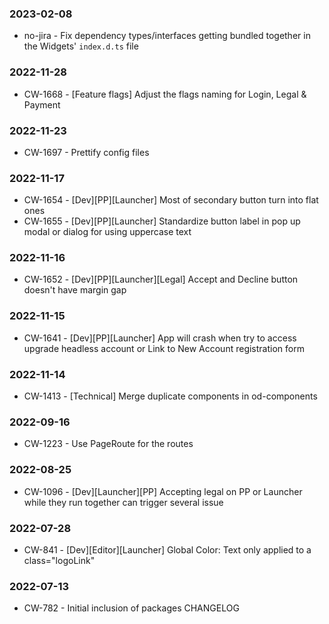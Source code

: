 ### 2023-02-08

- no-jira - Fix dependency types/interfaces getting bundled together in the Widgets' `index.d.ts` file

### 2022-11-28

- CW-1668 - [Feature flags] Adjust the flags naming for Login, Legal & Payment

### 2022-11-23

- CW-1697 - Prettify config files

### 2022-11-17

- CW-1654 - [Dev][PP][Launcher] Most of secondary button turn into flat ones
- CW-1655 - [Dev][PP][Launcher] Standardize button label in pop up modal or dialog for using uppercase text

### 2022-11-16

- CW-1652 - [Dev][PP][Launcher][Legal] Accept and Decline button doesn't have margin gap

### 2022-11-15

- CW-1641 - [Dev][PP][Launcher] App will crash when try to access upgrade headless account or Link to New Account registration form

### 2022-11-14

- CW-1413 - [Technical] Merge duplicate components in od-components

### 2022-09-16

- CW-1223 - Use PageRoute for the routes

### 2022-08-25

- CW-1096 - [Dev][Launcher][PP] Accepting legal on PP or Launcher while they run together can trigger several issue

### 2022-07-28

- CW-841 - [Dev][Editor][Launcher] Global Color: Text only applied to a class="logoLink"

### 2022-07-13

- CW-782 - Initial inclusion of packages CHANGELOG